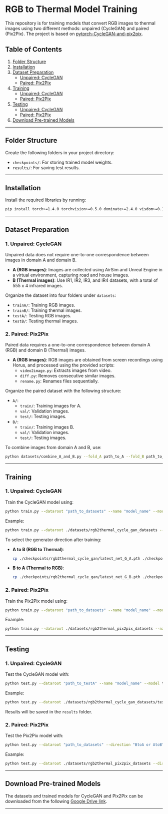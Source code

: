 
# RGB to Thermal Model Training

This repository is for training models that convert RGB images to thermal images using two different methods: unpaired (CycleGAN) and paired (Pix2Pix). The project is based on [pytorch-CycleGAN-and-pix2pix](https://github.com/junyanz/pytorch-CycleGAN-and-pix2pix).

## Table of Contents
1. [Folder Structure](#folder-structure)
2. [Installation](#installation)
3. [Dataset Preparation](#dataset-preparation)
   - [Unpaired: CycleGAN](#unpaired-cyclegan)
   - [Paired: Pix2Pix](#paired-pix2pix)
4. [Training](#training)
   - [Unpaired: CycleGAN](#training-cyclegan)
   - [Paired: Pix2Pix](#training-pix2pix)
5. [Testing](#testing)
   - [Unpaired: CycleGAN](#testing-cyclegan)
   - [Paired: Pix2Pix](#testing-pix2pix)
6. [Download Pre-trained Models](#download-pre-trained-models)

---

## Folder Structure

Create the following folders in your project directory:
- `checkpoints/`: For storing trained model weights.
- `results/`: For saving test results.

---

## Installation

Install the required libraries by running:
```bash
pip install torch>=1.4.0 torchvision>=0.5.0 dominate>=2.4.0 visdom>=0.1.8.8 wandb
```

---

## Dataset Preparation

### 1. Unpaired: CycleGAN

Unpaired data does not require one-to-one correspondence between images in domain A and domain B.  
- **A (RGB images)**: Images are collected using AirSim and Unreal Engine in a virtual environment, capturing road and house images.  
- **B (Thermal images)**: Use IR1, IR2, IR3, and IR4 datasets, with a total of 555 x 4 infrared images.

Organize the dataset into four folders under `datasets`:
- `trainA/`: Training RGB images.
- `trainB/`: Training thermal images.
- `testA/`: Testing RGB images.
- `testB/`: Testing thermal images.

### 2. Paired: Pix2Pix

Paired data requires a one-to-one correspondence between domain A (RGB) and domain B (Thermal) images.  
- **A (RGB images)**: RGB images are obtained from screen recordings using Horus, and processed using the provided scripts:
  - `video2image.py`: Extracts images from video.
  - `diff.py`: Removes consecutive similar images.
  - `rename.py`: Renames files sequentially.

Organize the paired dataset with the following structure:
- `A/`:
  - `train/`: Training images for A.
  - `val/`: Validation images.
  - `test/`: Testing images.
- `B/`:
  - `train/`: Training images B.
  - `val/`: Validation images.
  - `test/`: Testing images.

To combine images from domain A and B, use:
```bash
python datasets/combine_A_and_B.py --fold_A path_to_A --fold_B path_to_B
```

---

## Training

### 1. Unpaired: CycleGAN

Train the CycleGAN model using:
```bash
python train.py --dataroot "path_to_datasets" --name "model_name" --model cycle_gan
```
Example:
```bash
python train.py --dataroot ./datasets/rgb2thermal_cycle_gan_datasets --name rgb2thermal_cycle_gan --model cycle_gan
```
To select the generator direction after training:
- **A to B (RGB to Thermal)**:  
  ```bash
  cp ./checkpoints/rgb2thermal_cycle_gan/latest_net_G_A.pth ./checkpoints/rgb2thermal_cycle_gan/latest_net_G.pth
  ```
- **B to A (Thermal to RGB)**:  
  ```bash
  cp ./checkpoints/rgb2thermal_cycle_gan/latest_net_G_B.pth ./checkpoints/rgb2thermal_cycle_gan/latest_net_G.pth
  ```

### 2. Paired: Pix2Pix

Train the Pix2Pix model using:
```bash
python train.py --dataroot "path_to_datasets" --name "model_name" --model pix2pix --direction "BtoA or AtoB"
```
Example:
```bash
python train.py --dataroot ./datasets/rgb2thermal_pix2pix_datasets --name rgb2thermal_pix2pix --model pix2pix --direction AtoB
```

---

## Testing

### 1. Unpaired: CycleGAN

Test the CycleGAN model with:
```bash
python test.py --dataroot "path_to_testA" --name "model_name" --model test --no_dropout
```
Example:
```bash
python test.py --dataroot ./datasets/rgb2thermal_cycle_gan_datasets/testA --name rgb2thermal_cycle_gan --model test --no_dropout
```
Results will be saved in the `results` folder.

### 2. Paired: Pix2Pix

Test the Pix2Pix model with:
```bash
python test.py --dataroot "path_to_datasets" --direction "BtoA or AtoB" --model pix2pix --name "model_name"
```
Example:
```bash
python test.py --dataroot ./datasets/rgb2thermal_pix2pix_datasets --direction AtoB --model pix2pix --name rgb2thermal_pix2pix
```

---

## Download Pre-trained Models

The datasets and trained models for CycleGAN and Pix2Pix can be downloaded from the following [Google Drive link](https://drive.google.com/drive/folders/18QJaQ-h_MefTEfjMUPvytXDEaCUB_sTc?usp=sharing).

---
